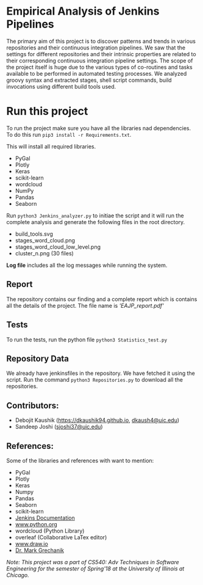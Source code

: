 # Empirical Analysis of Jenkins Pipelines

The primary aim of this project is to discover patterns and trends in various repositories and their continuous integration pipelines. We saw that the settings for different repositories and their intrinsic properties are related to their corresponding continuous integration pipeline settings. The scope of the project itself is huge due to the various types of co-routines and tasks available to be performed in automated testing processes. We analyzed groovy syntax and extracted stages, shell script commands, build invocations using different build tools used.

# Run this project

To run the project make sure you have all the libraries nad dependencies. To do this run 
`pip3 install -r Requirements.txt`.

This will install all required libraries. 

* PyGal
* Plotly
* Keras
* scikit-learn
* wordcloud
* NumPy
* Pandas
* Seaborn

Run `python3 Jenkins_analyzer.py` to initiae the script and it will run the complete analysis and generate the following files in the root directory.

* build_tools.svg
* stages_word_cloud.png
* stages_word_cloud_low_level.png
* cluster_n.png (30 files)

**Log file** includes all the log messages while running the system.

## Report
The repository contains our finding and a complete report which is contains all the details of the project. The file name is *'EAJP_report.pdf'*

## Tests
To run the tests, run the python file `python3 Statistics_test.py`

## Repository Data
We already have jenkinsfiles in the repository. We have fetched it using the script. Run the command `python3 Repositories.py` to download all the repositories.

## Contributors:
* Debojit Kaushik (https://dkaushik94.github.io, dkaush4@uic.edu)
* Sandeep Joshi (sjoshi37@uic.edu)

## References:
Some of the libraries and references with want to mention:

* PyGal
* Plotly
* Keras
* Numpy
* Pandas
* Seaborn
* scikit-learn
* [Jenkins Documentation](https://jenkins.io/doc/book/pipeline/syntax/)
* www.python.org 
* wordcloud (Python Library) 
* overleaf (Collaborative LaTex editor)
* www.draw.io
* [Dr. Mark Grechanik](https://www.cs.uic.edu/~drmark/)


*Note: This project was a part of CS540: Adv Techniques in Software Engineering for the semester of Spring'18 at the University of Illinois at Chicago.*